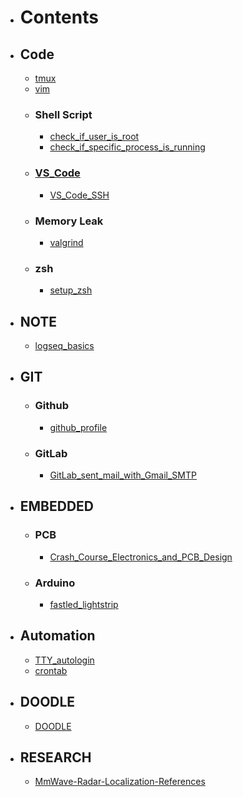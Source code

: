- # Contents
- ## Code
	- [tmux](tmux.md)
	- [vim](vim.md)
	- ### Shell Script
		- [check_if_user_is_root](check_if_user_is_root.md)
		- [check_if_specific_process_is_running](check_if_specific_process_is_running.md)
	- ### [VS_Code](VS_Code.md)
		- [VS_Code_SSH](VS_Code_SSH.md)
	- ### Memory Leak
		- [valgrind](valgrind.md)
	- ### zsh
		- [setup_zsh](setup_zsh.md)
- ## NOTE
	- [logseq_basics](logseq_basic.md)
- ## GIT
	- ### Github
		- [github_profile](Github_Profile.md)
	- ### GitLab
		- [GitLab_sent_mail_with_Gmail_SMTP](GitLab_sent_mail_with_Gmail_SMTP.md)
- ## EMBEDDED
	- ### PCB
		- [Crash_Course_Electronics_and_PCB_Design](Crash_Course_Electronics_and_PCB_Design.md)
	- ### Arduino
		- [fastled_lightstrip](fastled_lightstrip.md)
- ## Automation
	- [TTY_autologin](TTY_autologin.md)
	- [crontab](crontab.md)
- ## DOODLE
	- [DOODLE](DOODLE.md)
- ## RESEARCH
	- [MmWave-Radar-Localization-References](MmWave-Radar-Localization-References.md)